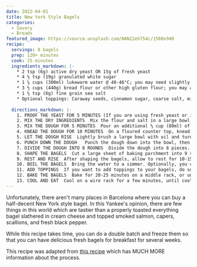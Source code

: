 ```yaml
---
date: 2022-04-01
title: New York Style Bagels
categories:
  - Savory
  - Breads
featured_image: https://source.unsplash.com/NAN22eh754c/1560x940
recipe:
  servings: 8 bagels
  prep: 120+ minutes
  cook: 25 minutes
  ingredients_markdown: |-
	* 2 tsp (6g) active dry yeast OR 15g of fresh yeast
	* 4 ½ tsp (19g) granulated white sugar
	* 1 ¼ cups (300ml) lukewarm water @ 40-46°C; you may need slightly more or less (± 60ml) due to environmental conditions like altitude and humidity 
	* 3 ½ cups (440g) bread flour or other high gluten flour; you may an additional ½ cup (60g) for kneading
	* 1 ½ tsp (6g) fine grain sea salt
	* Optional toppings: Caraway seeds, cinnamon sugar, coarse salt, minced fresh garlic, egg, minced fresh onion, poppy seeds, sesame seeds, everything bagel seasoning, or any mix of your favorite flavors
	
  directions_markdown: |-
    1. PROOF THE YEAST FOR 5 MINUTES (If you are using fresh yeast or instant yeast, you can skip the proofing step, and simply combine everything directly)  In ½ cup (120ml) of the warm water, pour in the sugar and yeast. Do not stir. Let it sit for 5 minutes, and then stir the yeast and sugar mixture until it all dissolves.
	2. MIX THE DRY INGREDIENTS  Mix the flour and salt in a large bowl. Make a well in the middle, then pour in the yeast and sugar mixture (~120ml).
	3. MIX THE DOUGH FOR 5 MINUTES  Pour an additional ⅓ cup (80ml) of warm water into the well. Mix by hand, and then stir in the remaining ½ cup (100ml) of water, as needed. You want a homogeneous, moist, and slightly firm dough after you have mixed it. If feels too firm, you may need to add an additional 1-4 tablespoons (1tbs = 15ml) of water so that it does not become dry and flaky when you are kneading it.
	4. KNEAD THE DOUGH FOR 10 MINUTES  On a floured counter top, knead the dough until it is smooth and elastic. Gradually work in some of the ½ cup (about 60g) of extra flour until you form a firm and stiff dough.
	5. LET THE DOUGH RISE  Lightly brush a large bowl with oil and turn the dough to coat. Cover the bowl with a damp dish towel (or cling film). Let it rise in a warm place for 1 hour, until the dough has doubled in size. Alternatively, let the dough rise overnight in a refrigerator, then allow it to sit at room temperature for 30 minutes before working with it.
	6. PUNCH DOWN THE DOUGH   Punch the dough down into the bowl, then let it rest for another 10 minutes. 
	7. DIVIDE THE DOUGH INTO 8 ROUNDS  Divide the dough into 8 pieces. Shape each piece into a round. Hold your hand in a “C” shape while cupping a portion of dough, then press the dough against the work surface (remember to avoid flouring it) and move your hand and the dough in a slow, circular motion. Allow the irregular edge of the dough to pull onto itself, while decreasing the pressure on top of the dough slightly until a perfectly smooth round ball forms. 
	8. SHAPE THE BAGELS  Cut a large sheet of baking parchment into 9 squares, which we will use to place the shaped bagels on. Coat a finger in flour, and gently press your finger into the center of each dough ball to form a ring. Stretch the ring, making the hole big enough to fit an egg through, then gently place it on a square of parchment (smooth side up); the hole will shrink as the dough contracts and rises.
	9. REST AND RISE  After shaping the bagels, allow to rest for 10-15 minutes. Meanwhile, preheat your oven to 220ºC and put a large pot of water on to boil.
	10. BOIL THE BAGELS  Bring the water to a simmer. Optionally, you can add a couple of tablespoons (20-50ml) of brown sugar or honey to the water to get shinier and sweeter bagels. Keeping the bagels on the parchment squares, carefully transfer them into the water (the parchment will fall off after a minute and you can fish it out of the pot). Do not overcrowd the pot, boiling only 1-3 at a time. Boil for 1 minute, and then flip them over to boil for another minute. If you’d prefer a chewier bagel, extend the boiling times to 2 minutes on each side.  
	11. ADD TOPPINGS  If you want to add toppings to your bagels, do so right after you take them out of the water. Optionally, you can also use an egg wash to get the toppings to stick before baking the bagels. Popular toppings include poppy seeds, sesame seeds, coarse salt, onion flakes, garlic powder… or combine them all for an everything bagel. You can either sprinkle toppings on top, or press the boiled bagel onto a plate covered in toppings; the better they stick, the more flavor your bagels will have. Then transfer them to a parchment-lined baking sheet.
	12. BAKE THE BAGELS  Bake for 20-25 minutes on a middle rack, or until uniformly golden brown. If you want to freeze them, you can par-bake them until they are a faint gold tinge (about 10-15 minutes),  then cool them completely before storing them in a resealable bag to be stored in the freezer. Bake from frozen for an additional 10-15 minutes, until soft and golden brown.
	13. COOL AND EAT  Cool on a wire rack for a few minutes, until cool enough to handle. They keep for ~2 days in a sealed bag at room temp. Slice open with a large serrated knife, toast, and serve with your favorite toppings. Some popular toppings are whipped cream cheese, smoked salmon, butter, avocado, fried egg, cheese, and deli meats.
---
```

Unfortunately, there aren't many places in Barcelona where you can buy a half-decent New York style bagel. In this Yankee's opinion, there are few things in this world which are tastier than a properly toasted everything bagel slathered in cream cheese and topped smoked salmon, capers, scallions, and fresh black pepper.

While this recipe takes time, you can do a double batch and freeze them so that you can have delicious fresh bagels for breakfast for several weeks.

This recipe was adapted from [this recipe](https://www.sophisticatedgourmet.com/2009/10/new-york-style-bagel-recipe/ ) which has MUCH MORE information about the process. 


